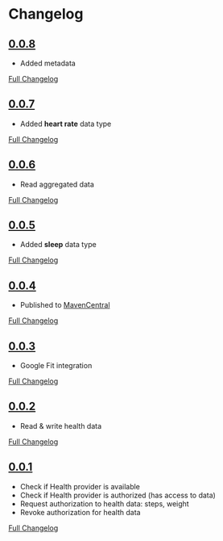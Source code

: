 # Changelog

## [0.0.8](https://github.com/vitoksmile/HealthKMP/releases/tag/v0.0.8)

- Added metadata

[Full Changelog](https://github.com/vitoksmile/HealthKMP/compare/v0.0.7...v0.0.8)

## [0.0.7](https://github.com/vitoksmile/HealthKMP/releases/tag/v0.0.7)

- Added **heart rate** data type

[Full Changelog](https://github.com/vitoksmile/HealthKMP/compare/v0.0.6...v0.0.7)

## [0.0.6](https://github.com/vitoksmile/HealthKMP/releases/tag/v0.0.6)

- Read aggregated data

[Full Changelog](https://github.com/vitoksmile/HealthKMP/compare/v0.0.5...v0.0.6)

## [0.0.5](https://github.com/vitoksmile/HealthKMP/releases/tag/v0.0.5)

- Added **sleep** data type

[Full Changelog](https://github.com/vitoksmile/HealthKMP/compare/v0.0.4...v0.0.5)

## [0.0.4](https://github.com/vitoksmile/HealthKMP/releases/tag/v0.0.4)

- Published to [MavenCentral](https://central.sonatype.com/search?namespace=com.viktormykhailiv&name=health-kmp)

[Full Changelog](https://github.com/vitoksmile/HealthKMP/compare/v0.0.3...v0.0.4)

## [0.0.3](https://github.com/vitoksmile/HealthKMP/releases/tag/v0.0.3)

- Google Fit integration

[Full Changelog](https://github.com/vitoksmile/HealthKMP/compare/v0.0.2...v0.0.3)

## [0.0.2](https://github.com/vitoksmile/HealthKMP/releases/tag/v0.0.2)

- Read & write health data

[Full Changelog](https://github.com/vitoksmile/HealthKMP/compare/v0.0.1...v0.0.2)

## [0.0.1](https://github.com/vitoksmile/HealthKMP/releases/tag/v0.0.1)

- Check if Health provider is available
- Check if Health provider is authorized (has access to data)
- Request authorization to health data: steps, weight
- Revoke authorization for health data

[Full Changelog](https://github.com/vitoksmile/HealthKMP/commits/v0.0.1)